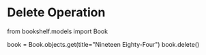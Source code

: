 # Delete Operation

from bookshelf.models import Book

book = Book.objects.get(title="Nineteen Eighty-Four")
book.delete()